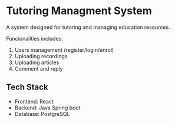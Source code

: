 # Tutoring Managment System

A system designed for tutoring and managing education resources.

Funcionalities includes:

1. Users management (register/login/enrol)
2. Uploading recordings
3. Uploading articles
4. Comment and reply

## Tech Stack

* Frontend: React
* Backend: Java Spring boot
* Database: PostgreSQL
